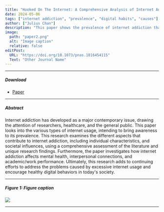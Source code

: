 ```yaml
---
title: "Hooked On The Internet: A Comprehensive Analysis of Internet Addiction" 
date: 2024-05-06
tags: ["internet addiction", "prevalence", "digital habits", "causes"]
author: ["Julius Chan"]
description: "This paper shows the prevalence of internet addiction that is conducted through a comprehensive analysis of literature review and research." 
image:
  path: "paper2.png"
  alt: "Image caption"
  relative: false
editPost:
  URL: "https://doi.org/10.1073/pnas.1816454115"
  Text: "Other Journal Name"
---
```


---

##### Download

+ [Paper](paper1.pdf)

---

##### Abstract

Internet addiction has developed 
as a major contemporary issue, drawing the 
attention of researchers, healthcare, and the 
general public. This paper looks into the various 
types of internet usage, intending to bring 
awareness to its prevalence. This 
research examines the different aspects that 
contribute to internet addiction, including 
individual characteristics, and societal 
influences, using a comprehensive assessment 
of the literature and unique research findings. 
Furthermore, the paper investigates how internet 
addiction affects mental health, interpersonal 
connections, and academic/work performance. 
Ultimately, this research adds to continuing 
efforts to address the problems caused by 
excessive internet usage and encourage healthy 
digital behaviors in today's society.

---

##### Figure 1: Figure caption

![](paper2.png)

---

